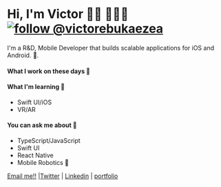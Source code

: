  # Hi, I'm Victor 👋🏾 👩🏾‍💻   [![follow @victorebukaezea](https://img.shields.io/twitter/follow/victorebukaezea.svg?style=for-the-badge&logo=TWITTER&logoColor=FFFFFF&labelColor=00aced&logoWidth=20&color=lightgray)](https://twitter.com/victorebukaezea)

 I'm a R&D,  Mobile Developer that builds scalable applications for
 iOS and Android.  :new_moon_with_face:. 

#### What I work on these days :briefcase:


#### What I'm learning :book:


- Swift UI/iOS
-  VR/AR

#### You can ask me about :fax:

- TypeScript/JavaScript
- Swift UI
- React Native
- Mobile Robotics 🤖 

[Email me!!](mailto:ezeavictorchukwuebuka@gmail.com) |<a href="https://twitter.com/Victorebukaezea">Twitter</a> | <a href="https://www.linkedin.com/in/ezea-victor-chukwuebuka-abbb19173/">Linkedin</a> | <a href="https://victorezea.vercel.app/">portfolio</a> 
